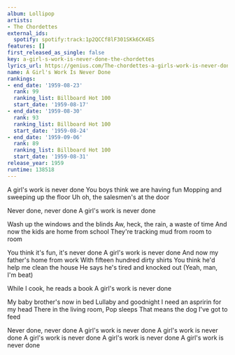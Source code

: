 ```yaml
---
album: Lollipop
artists:
- The Chordettes
external_ids:
  spotify: spotify:track:1p2QCCf8lF301SKk6CK4ES
features: []
first_released_as_single: false
key: a-girl-s-work-is-never-done-the-chordettes
lyrics_url: https://genius.com/The-chordettes-a-girls-work-is-never-done-lyrics
name: A Girl's Work Is Never Done
rankings:
- end_date: '1959-08-23'
  rank: 99
  ranking_list: Billboard Hot 100
  start_date: '1959-08-17'
- end_date: '1959-08-30'
  rank: 93
  ranking_list: Billboard Hot 100
  start_date: '1959-08-24'
- end_date: '1959-09-06'
  rank: 89
  ranking_list: Billboard Hot 100
  start_date: '1959-08-31'
release_year: 1959
runtime: 138518
---
```

A girl's work is never done
You boys think we are having fun
Mopping and sweeping up the floor
Uh oh, the salesmen's at the door

Never done, never done
A girl's work is never done

Wash up the windows and the blinds
Aw, heck, the rain, a waste of time
And now the kids are home from school
They're tracking mud from room to room

You think it's fun, it's never done
A girl's work is never done
And now my father's home from work
With fifteen hundred dirty shirts
You think he'd help me clean the house
He says he's tired and knocked out
(Yeah, man, I'm beat)

While I cook, he reads a book
A girl's work is never done

My baby brother's now in bed
Lullaby and goodnight
I need an aspririn for my head
There in the living room, Pop sleeps
That means the dog I've got to feed

Never done, never done
A girl's work is never done
A girl's work is never done
A girl's work is never done
A girl's work is never done
A girl's work is never done
